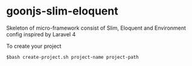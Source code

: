 # goonjs-slim-eloquent
Skeleton of micro-framework consist of Slim, Eloquent and Environment config inspired by Laravel 4

To create your project

`$bash create-project.sh project-name project-path`
